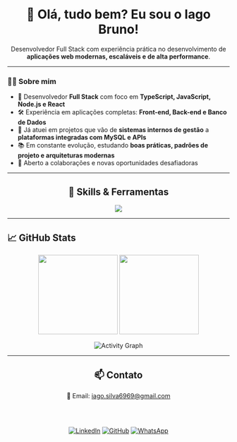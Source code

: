 <h1 align="center">👋 Olá, tudo bem? Eu sou o Iago Bruno!</h1>

<p align="center">
  Desenvolvedor Full Stack com experiência prática no desenvolvimento de <strong>aplicações web modernas, escaláveis e de alta performance</strong>.
</p>

---

### 🧑‍💻 Sobre mim  

- 💼 Desenvolvedor **Full Stack** com foco em **TypeScript, JavaScript, Node.js e React**  
- 🛠️ Experiência em aplicações completas: **Front-end, Back-end e Banco de Dados**  
- 🚀 Já atuei em projetos que vão de **sistemas internos de gestão** a **plataformas integradas com MySQL e APIs**  
- 📚 Em constante evolução, estudando **boas práticas, padrões de projeto e arquiteturas modernas**  
- 🤝 Aberto a colaborações e novas oportunidades desafiadoras  

---

<h2 align="center">🚀 Skills & Ferramentas</h2>

<div align="center">
  <img src="https://skillicons.dev/icons?i=html,css,js,ts,react,nextjs,tailwind,nodejs,nestjs,mysql,mongodb,git,github,docker,graphql" />
</div>

---

## 📈 GitHub Stats  

<p align="center">
  <img height="180em" src="https://github-readme-stats.vercel.app/api?username=iago193&show_icons=true&theme=radical"/>
  <img height="180em" src="https://github-readme-stats.vercel.app/api/top-langs/?username=iago193&layout=compact&theme=radical"/>
</p>

<p align="center">
  <img src="https://github-readme-activity-graph.vercel.app/graph?username=iago193&theme=radical" alt="Activity Graph"/>
</p>

---

<h2 align="center">📫 Contato</h2>

<div align="center">
  📧 Email: <a href="mailto:iago.silva6969@gmail.com">iago.silva6969@gmail.com</a>

  <br><br>
  
  [![LinkedIn](https://img.shields.io/badge/LinkedIn-blue?style=flat&logo=linkedin)](https://www.linkedin.com/in/iago-bruno-aa1630355/)
  [![GitHub](https://img.shields.io/badge/GitHub-181717?style=flat&logo=github&logoColor=white)](https://github.com/iago193)
  [![WhatsApp](https://img.shields.io/badge/WhatsApp-25D366?style=flat&logo=whatsapp&logoColor=white)](https://wa.me/84991454957) 
</div>
